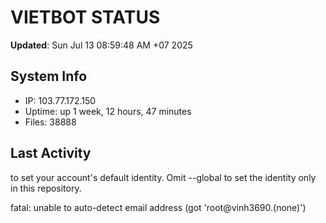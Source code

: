 # VIETBOT STATUS
**Updated**: Sun Jul 13 08:59:48 AM +07 2025

## System Info
- IP: 103.77.172.150
- Uptime: up 1 week, 12 hours, 47 minutes
- Files: 38888

## Last Activity

to set your account's default identity.
Omit --global to set the identity only in this repository.

fatal: unable to auto-detect email address (got 'root@vinh3690.(none)')
